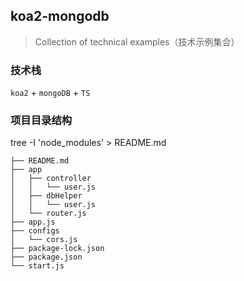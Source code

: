 ## koa2-mongodb
> Collection of technical examples（技术示例集合）

### 技术栈
`koa2` + `mongoDB` + `TS`

### 项目目录结构
tree -I 'node_modules' > README.md

```
├── README.md
├── app
│   ├── controller
│   │   └── user.js
│   ├── dbHelper
│   │   └── user.js
│   └── router.js
├── app.js
├── configs
│   └── cors.js
├── package-lock.json
├── package.json
└── start.js
```